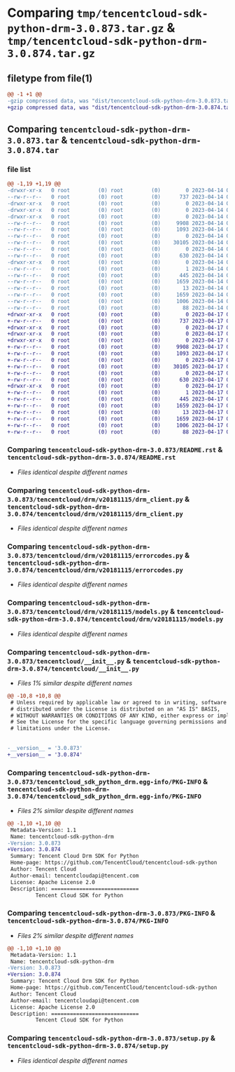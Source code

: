# Comparing `tmp/tencentcloud-sdk-python-drm-3.0.873.tar.gz` & `tmp/tencentcloud-sdk-python-drm-3.0.874.tar.gz`

## filetype from file(1)

```diff
@@ -1 +1 @@
-gzip compressed data, was "dist/tencentcloud-sdk-python-drm-3.0.873.tar", last modified: Fri Apr 14 00:35:48 2023, max compression
+gzip compressed data, was "dist/tencentcloud-sdk-python-drm-3.0.874.tar", last modified: Mon Apr 17 00:28:25 2023, max compression
```

## Comparing `tencentcloud-sdk-python-drm-3.0.873.tar` & `tencentcloud-sdk-python-drm-3.0.874.tar`

### file list

```diff
@@ -1,19 +1,19 @@
-drwxr-xr-x   0 root         (0) root         (0)        0 2023-04-14 00:35:48.000000 tencentcloud-sdk-python-drm-3.0.873/
--rw-r--r--   0 root         (0) root         (0)      737 2023-04-14 00:35:48.000000 tencentcloud-sdk-python-drm-3.0.873/README.rst
-drwxr-xr-x   0 root         (0) root         (0)        0 2023-04-14 00:35:48.000000 tencentcloud-sdk-python-drm-3.0.873/tencentcloud/
-drwxr-xr-x   0 root         (0) root         (0)        0 2023-04-14 00:35:48.000000 tencentcloud-sdk-python-drm-3.0.873/tencentcloud/drm/
-drwxr-xr-x   0 root         (0) root         (0)        0 2023-04-14 00:35:48.000000 tencentcloud-sdk-python-drm-3.0.873/tencentcloud/drm/v20181115/
--rw-r--r--   0 root         (0) root         (0)     9908 2023-04-14 00:35:48.000000 tencentcloud-sdk-python-drm-3.0.873/tencentcloud/drm/v20181115/drm_client.py
--rw-r--r--   0 root         (0) root         (0)     1093 2023-04-14 00:35:48.000000 tencentcloud-sdk-python-drm-3.0.873/tencentcloud/drm/v20181115/errorcodes.py
--rw-r--r--   0 root         (0) root         (0)        0 2023-04-14 00:35:48.000000 tencentcloud-sdk-python-drm-3.0.873/tencentcloud/drm/v20181115/__init__.py
--rw-r--r--   0 root         (0) root         (0)    30105 2023-04-14 00:35:48.000000 tencentcloud-sdk-python-drm-3.0.873/tencentcloud/drm/v20181115/models.py
--rw-r--r--   0 root         (0) root         (0)        0 2023-04-14 00:35:48.000000 tencentcloud-sdk-python-drm-3.0.873/tencentcloud/drm/__init__.py
--rw-r--r--   0 root         (0) root         (0)      630 2023-04-14 00:35:48.000000 tencentcloud-sdk-python-drm-3.0.873/tencentcloud/__init__.py
-drwxr-xr-x   0 root         (0) root         (0)        0 2023-04-14 00:35:48.000000 tencentcloud-sdk-python-drm-3.0.873/tencentcloud_sdk_python_drm.egg-info/
--rw-r--r--   0 root         (0) root         (0)        1 2023-04-14 00:35:48.000000 tencentcloud-sdk-python-drm-3.0.873/tencentcloud_sdk_python_drm.egg-info/dependency_links.txt
--rw-r--r--   0 root         (0) root         (0)      445 2023-04-14 00:35:48.000000 tencentcloud-sdk-python-drm-3.0.873/tencentcloud_sdk_python_drm.egg-info/SOURCES.txt
--rw-r--r--   0 root         (0) root         (0)     1659 2023-04-14 00:35:48.000000 tencentcloud-sdk-python-drm-3.0.873/tencentcloud_sdk_python_drm.egg-info/PKG-INFO
--rw-r--r--   0 root         (0) root         (0)       13 2023-04-14 00:35:48.000000 tencentcloud-sdk-python-drm-3.0.873/tencentcloud_sdk_python_drm.egg-info/top_level.txt
--rw-r--r--   0 root         (0) root         (0)     1659 2023-04-14 00:35:48.000000 tencentcloud-sdk-python-drm-3.0.873/PKG-INFO
--rw-r--r--   0 root         (0) root         (0)     1006 2023-04-14 00:35:48.000000 tencentcloud-sdk-python-drm-3.0.873/setup.py
--rw-r--r--   0 root         (0) root         (0)       88 2023-04-14 00:35:48.000000 tencentcloud-sdk-python-drm-3.0.873/setup.cfg
+drwxr-xr-x   0 root         (0) root         (0)        0 2023-04-17 00:28:25.000000 tencentcloud-sdk-python-drm-3.0.874/
+-rw-r--r--   0 root         (0) root         (0)      737 2023-04-17 00:28:25.000000 tencentcloud-sdk-python-drm-3.0.874/README.rst
+drwxr-xr-x   0 root         (0) root         (0)        0 2023-04-17 00:28:25.000000 tencentcloud-sdk-python-drm-3.0.874/tencentcloud/
+drwxr-xr-x   0 root         (0) root         (0)        0 2023-04-17 00:28:25.000000 tencentcloud-sdk-python-drm-3.0.874/tencentcloud/drm/
+drwxr-xr-x   0 root         (0) root         (0)        0 2023-04-17 00:28:25.000000 tencentcloud-sdk-python-drm-3.0.874/tencentcloud/drm/v20181115/
+-rw-r--r--   0 root         (0) root         (0)     9908 2023-04-17 00:28:25.000000 tencentcloud-sdk-python-drm-3.0.874/tencentcloud/drm/v20181115/drm_client.py
+-rw-r--r--   0 root         (0) root         (0)     1093 2023-04-17 00:28:25.000000 tencentcloud-sdk-python-drm-3.0.874/tencentcloud/drm/v20181115/errorcodes.py
+-rw-r--r--   0 root         (0) root         (0)        0 2023-04-17 00:28:25.000000 tencentcloud-sdk-python-drm-3.0.874/tencentcloud/drm/v20181115/__init__.py
+-rw-r--r--   0 root         (0) root         (0)    30105 2023-04-17 00:28:25.000000 tencentcloud-sdk-python-drm-3.0.874/tencentcloud/drm/v20181115/models.py
+-rw-r--r--   0 root         (0) root         (0)        0 2023-04-17 00:28:25.000000 tencentcloud-sdk-python-drm-3.0.874/tencentcloud/drm/__init__.py
+-rw-r--r--   0 root         (0) root         (0)      630 2023-04-17 00:28:25.000000 tencentcloud-sdk-python-drm-3.0.874/tencentcloud/__init__.py
+drwxr-xr-x   0 root         (0) root         (0)        0 2023-04-17 00:28:25.000000 tencentcloud-sdk-python-drm-3.0.874/tencentcloud_sdk_python_drm.egg-info/
+-rw-r--r--   0 root         (0) root         (0)        1 2023-04-17 00:28:25.000000 tencentcloud-sdk-python-drm-3.0.874/tencentcloud_sdk_python_drm.egg-info/dependency_links.txt
+-rw-r--r--   0 root         (0) root         (0)      445 2023-04-17 00:28:25.000000 tencentcloud-sdk-python-drm-3.0.874/tencentcloud_sdk_python_drm.egg-info/SOURCES.txt
+-rw-r--r--   0 root         (0) root         (0)     1659 2023-04-17 00:28:25.000000 tencentcloud-sdk-python-drm-3.0.874/tencentcloud_sdk_python_drm.egg-info/PKG-INFO
+-rw-r--r--   0 root         (0) root         (0)       13 2023-04-17 00:28:25.000000 tencentcloud-sdk-python-drm-3.0.874/tencentcloud_sdk_python_drm.egg-info/top_level.txt
+-rw-r--r--   0 root         (0) root         (0)     1659 2023-04-17 00:28:25.000000 tencentcloud-sdk-python-drm-3.0.874/PKG-INFO
+-rw-r--r--   0 root         (0) root         (0)     1006 2023-04-17 00:28:25.000000 tencentcloud-sdk-python-drm-3.0.874/setup.py
+-rw-r--r--   0 root         (0) root         (0)       88 2023-04-17 00:28:25.000000 tencentcloud-sdk-python-drm-3.0.874/setup.cfg
```

### Comparing `tencentcloud-sdk-python-drm-3.0.873/README.rst` & `tencentcloud-sdk-python-drm-3.0.874/README.rst`

 * *Files identical despite different names*

### Comparing `tencentcloud-sdk-python-drm-3.0.873/tencentcloud/drm/v20181115/drm_client.py` & `tencentcloud-sdk-python-drm-3.0.874/tencentcloud/drm/v20181115/drm_client.py`

 * *Files identical despite different names*

### Comparing `tencentcloud-sdk-python-drm-3.0.873/tencentcloud/drm/v20181115/errorcodes.py` & `tencentcloud-sdk-python-drm-3.0.874/tencentcloud/drm/v20181115/errorcodes.py`

 * *Files identical despite different names*

### Comparing `tencentcloud-sdk-python-drm-3.0.873/tencentcloud/drm/v20181115/models.py` & `tencentcloud-sdk-python-drm-3.0.874/tencentcloud/drm/v20181115/models.py`

 * *Files identical despite different names*

### Comparing `tencentcloud-sdk-python-drm-3.0.873/tencentcloud/__init__.py` & `tencentcloud-sdk-python-drm-3.0.874/tencentcloud/__init__.py`

 * *Files 1% similar despite different names*

```diff
@@ -10,8 +10,8 @@
 # Unless required by applicable law or agreed to in writing, software
 # distributed under the License is distributed on an "AS IS" BASIS,
 # WITHOUT WARRANTIES OR CONDITIONS OF ANY KIND, either express or implied.
 # See the License for the specific language governing permissions and
 # limitations under the License.
 
 
-__version__ = '3.0.873'
+__version__ = '3.0.874'
```

### Comparing `tencentcloud-sdk-python-drm-3.0.873/tencentcloud_sdk_python_drm.egg-info/PKG-INFO` & `tencentcloud-sdk-python-drm-3.0.874/tencentcloud_sdk_python_drm.egg-info/PKG-INFO`

 * *Files 2% similar despite different names*

```diff
@@ -1,10 +1,10 @@
 Metadata-Version: 1.1
 Name: tencentcloud-sdk-python-drm
-Version: 3.0.873
+Version: 3.0.874
 Summary: Tencent Cloud Drm SDK for Python
 Home-page: https://github.com/TencentCloud/tencentcloud-sdk-python
 Author: Tencent Cloud
 Author-email: tencentcloudapi@tencent.com
 License: Apache License 2.0
 Description: ============================
         Tencent Cloud SDK for Python
```

### Comparing `tencentcloud-sdk-python-drm-3.0.873/PKG-INFO` & `tencentcloud-sdk-python-drm-3.0.874/PKG-INFO`

 * *Files 2% similar despite different names*

```diff
@@ -1,10 +1,10 @@
 Metadata-Version: 1.1
 Name: tencentcloud-sdk-python-drm
-Version: 3.0.873
+Version: 3.0.874
 Summary: Tencent Cloud Drm SDK for Python
 Home-page: https://github.com/TencentCloud/tencentcloud-sdk-python
 Author: Tencent Cloud
 Author-email: tencentcloudapi@tencent.com
 License: Apache License 2.0
 Description: ============================
         Tencent Cloud SDK for Python
```

### Comparing `tencentcloud-sdk-python-drm-3.0.873/setup.py` & `tencentcloud-sdk-python-drm-3.0.874/setup.py`

 * *Files identical despite different names*

